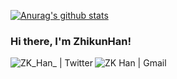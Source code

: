 [![Anurag's github stats](https://github-readme-stats.vercel.app//api?username=ZhikunHan&show_icons=true&theme=radical&repo=github-readme-stats)](https://github.com/anuraghazra/github-readme-stats)

### Hi there, I'm ZhikunHan!

<a href="https://twitter.com/ZK_Han_/" target="_blank">
  <img src="https://img.shields.io/badge/Twitter-%231877F2.svg?&style=flat-square&logo=twitter&logoColor=white&color=071A2C" alt="ZK_Han_ | Twitter" align="left">
</a>
<a href="mailto:hanzk176@gmail.com" mailto="hanzk176@gmail.com" target="_blank">
  <img src="https://img.shields.io/badge/Gmail-%231877F2.svg?&style=flat-square&logo=gmail&logoColor=white&color=071A2C" alt="ZK Han | Gmail" align="left">
</a>
